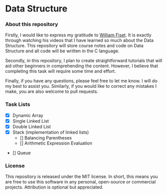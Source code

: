 # Data Structure

### About this repository

Firstly, I would like to express my gratitude to [William Fiset](https://www.youtube.com/watch?v=RBSGKlAvoiM&t=5493s). It is exactly through watching his videos that I have learned so much about the Data Structure. This repository will store course notes and code on Data Structure and all code will be written in the C language.

Secondly, in this repository, I plan to create straightforward tutorials that will aid other beginners in comprehending the content. However, I believe that completing this task will require some time and effort.

Finally, if you have any questions, please feel free to let me know. I will do my best to assist you. Similarly, if you would like to correct any mistakes I make, you are also welcome to pull requests.

### Task Lists

- [x] Dynamic Array
- [x] Single Linked List
- [x] Double Linked List
- [x] Stack (implementation of linked lists)
    - [] Balancing Parentheses
    - [] Arithmetic Expression Evaluation
- [] Queue


### License

This repository is released under the MIT license. In short, this means you are free to use this software in any personal, open-source or commercial projects. Attribution is optional but appreciated.
